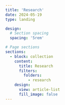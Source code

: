```yaml
---
title: 'Research'
date: 2024-05-19
type: landing

design:
  # Section spacing
  spacing: '5rem'

# Page sections
sections:
  - block: collection
    content:
      title: Research
      filters:
        folders:
          - research
    design:
      view: article-list
      fill_image: false
---
```

